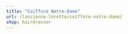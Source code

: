 ```yaml
---
title: "Coiffure Notre-Dame"
url: /lancienne-lorette/coiffure-notre-dame/
shop: hairdresser
---
```

